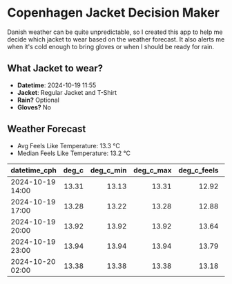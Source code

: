 
# Copenhagen Jacket Decision Maker

Danish weather can be quite unpredictable, so I created this app to help me decide which jacket to wear based on the weather forecast. 
It also alerts me when it's cold enough to bring gloves or when I should be ready for rain.

## What Jacket to wear?

- **Datetime**: 2024-10-19 11:55
- **Jacket**: Regular Jacket and T-Shirt
- **Rain?** Optional
- **Gloves?** No

## Weather Forecast
- Avg Feels Like Temperature: 13.3 °C
- Median Feels Like Temperature: 13.2 °C

| datetime_cph     |   deg_c |   deg_c_min |   deg_c_max |   deg_c_feels | weather   | wind   | rain   |
|:-----------------|--------:|------------:|------------:|--------------:|:----------|:-------|:-------|
| 2024-10-19 14:00 |   13.31 |       13.13 |       13.31 |         12.92 | Clouds    | Medium | None   |
| 2024-10-19 17:00 |   13.28 |       13.22 |       13.28 |         12.88 | Rain      | High   | Low    |
| 2024-10-19 20:00 |   13.92 |       13.92 |       13.92 |         13.64 | Clouds    | High   | None   |
| 2024-10-19 23:00 |   13.94 |       13.94 |       13.94 |         13.79 | Clouds    | High   | None   |
| 2024-10-20 02:00 |   13.38 |       13.38 |       13.38 |         13.18 | Clouds    | Low    | None   |
        